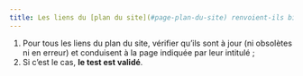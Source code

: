 ```yaml
---
title: Les liens du [plan du site](#page-plan-du-site) renvoient-ils bien vers les pages indiquées par l’intitulé ?
---
```


1. Pour tous les liens du plan du site, vérifier qu’ils sont à jour (ni obsolètes ni en erreur) et conduisent à la page indiquée par leur intitulé ;
2. Si c’est le cas, **le test est validé**.
